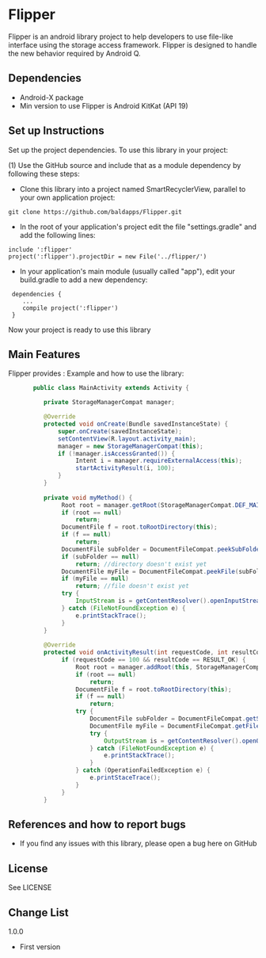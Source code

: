 # Flipper

Flipper is an android library project to help developers to use file-like interface using the
storage access framework. Flipper is designed to handle the new behavior required by Android Q.

## Dependencies
* Android-X package
* Min version to use Flipper is Android KitKat (API 19)

## Set up Instructions
Set up the project dependencies. To use this library in your project:

(1) Use the GitHub source and include that as a module dependency by following these steps:
 * Clone this library into a project named SmartRecyclerView, parallel to your own application project:
```shell
git clone https://github.com/baldapps/Flipper.git
```
 * In the root of your application's project edit the file "settings.gradle" and add the following lines:
```shell
include ':flipper'
project(':flipper').projectDir = new File('../flipper/')
```
 * In your application's main module (usually called "app"), edit your build.gradle to add a new dependency:
```shell
 dependencies {
    ...
    compile project(':flipper')
 }
```
Now your project is ready to use this library

## Main Features
Flipper provides :
 Example and how to use the library:
 ```java
        public class MainActivity extends Activity {

           private StorageManagerCompat manager;

           @Override
           protected void onCreate(Bundle savedInstanceState) {
               super.onCreate(savedInstanceState);
               setContentView(R.layout.activity_main);
               manager = new StorageManagerCompat(this);
               if (!manager.isAccessGranted()) {
                    Intent i = manager.requireExternalAccess(this);
                    startActivityResult(i, 100);
               }
           }
        
           private void myMethod() {
                Root root = manager.getRoot(StorageManagerCompat.DEF_MAIN_ROOT);
                if (root == null)
                    return;
                DocumentFile f = root.toRootDirectory(this);
                if (f == null)
                    return;
                DocumentFile subFolder = DocumentFileCompat.peekSubFolder(f, "mysub");
                if (subFolder == null)
                    return; //directory doesn't exist yet
                DocumentFile myFile = DocumentFileCompat.peekFile(subFolder, "myfile", "image/png");
                if (myFile == null)
                    return; //file doesn't exist yet
                try {
                    InputStream is = getContentResolver().openInputStream(myFile.getUri());
                } catch (FileNotFoundException e) {
                    e.printStackTrace();
                }
           }
        
           @Override
           protected void onActivityResult(int requestCode, int resultCode, Intent data) {
                if (requestCode == 100 && resultCode == RESULT_OK) {
                    Root root = manager.addRoot(this, StorageManagerCompat.DEF_MAIN_ROOT, data);
                    if (root == null)
                        return;
                    DocumentFile f = root.toRootDirectory(this);
                    if (f == null)
                        return;
                    try {
                        DocumentFile subFolder = DocumentFileCompat.getSubFolder(f, "mysub");
                        DocumentFile myFile = DocumentFileCompat.getFile(subFolder, "myfile", "image/png");
                        try {
                            OutputStream is = getContentResolver().openOutputStream(myFile.getUri());
                        } catch (FileNotFoundException e) {
                            e.printStackTrace();
                        }
                    } catch (OperationFailedException e) {
                        e.printStaceTrace();
                    }
                }
           }
 ```

## References and how to report bugs
* If you find any issues with this library, please open a bug here on GitHub

## License
See LICENSE

## Change List

1.0.0
 * First version

